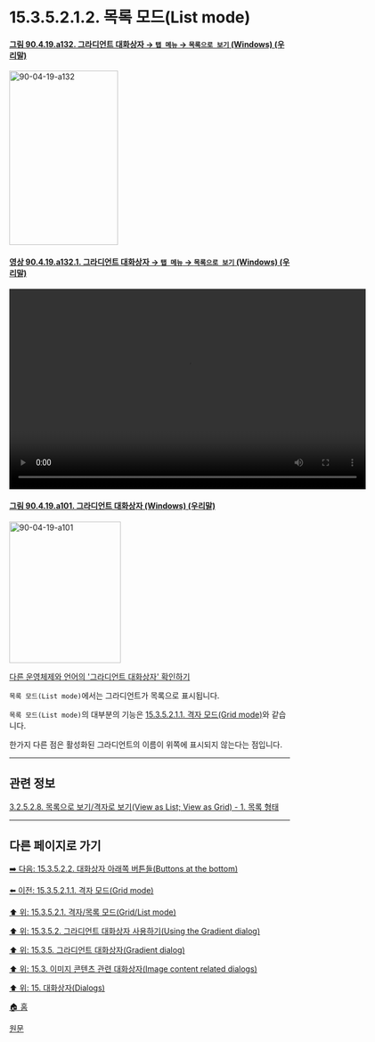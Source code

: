 # 15.3.5.2.1.2. 목록 모드(List mode)

<a id="90-04-19-a132"></a>

#### [그림 90.4.19.a132. 그라디언트 대화상자 → `탭 메뉴` → `목록으로 보기` (Windows) (우리말)](./90-04-0019-gradient.md#90-04-19-a132)
<img width="195" height="313" alt="90-04-19-a132" src="https://github.com/user-attachments/assets/083d0e50-5bda-4daf-a978-c2a33e5f1e43" />

<a id="90-04-19-a132-01"></a>

#### [영상 90.4.19.a132.1. 그라디언트 대화상자 → `탭 메뉴` → `목록으로 보기` (Windows) (우리말)](./90-04-0019-gradient.md#90-04-19-a132-01)
<video controls="controls" width="640" height="360" src="https://github.com/user-attachments/assets/6eefca1b-07c1-4472-a208-e8dc2047283e"></video>

<a id="90-04-19-a101"></a>

#### [그림 90.4.19.a101. 그라디언트 대화상자 (Windows) (우리말)](./90-04-0019-gradient.md#90-04-19-a101)
<img width="200" height="254" alt="90-04-19-a101" src="https://github.com/user-attachments/assets/d78bfbf9-03ed-46a7-8ebb-d3720f7c336b" />

[다른 운영체제와 언어의 '그라디언트 대화상자' 확인하기](./90-04-0019-gradient.md#90-04-19-a102)

`목록 모드(List mode)`에서는 그라디언트가 목록으로 표시됩니다.

`목록 모드(List mode)`의 대부분의 기능은 [15.3.5.2.1.1. 격자 모드(Grid mode)](./15-03-05-02-01-01-grid_mode.md)와 같습니다.

한가지 다른 점은 활성화된 그라디언트의 이름이 위쪽에 표시되지 않는다는 점입니다.

***

## 관련 정보

[3.2.5.2.8. 목록으로 보기/격자로 보기(View as List; View as Grid) - 1. 목록 형태](./03-02-05-02-08-view_as_list_or_grid.md#03-02-05-02-08-s1)

***

## 다른 페이지로 가기

[➡️ 다음: 15.3.5.2.2. 대화상자 아래쪽 버튼들(Buttons at the bottom)](./15-03-05-02-02-00-buttons_at_the_bottom.md)

[⬅️ 이전: 15.3.5.2.1.1. 격자 모드(Grid mode)](./15-03-05-02-01-01-grid_mode.md)

[⬆️ 위: 15.3.5.2.1. 격자/목록 모드(Grid/List mode)](./15-03-05-02-01-00-grid_n_list_mode.md)

[⬆️ 위: 15.3.5.2. 그라디언트 대화상자 사용하기(Using the Gradient dialog)](./15-03-05-02-00-using_the_gradients_dialog.md)

[⬆️ 위: 15.3.5. 그라디언트 대화상자(Gradient dialog)](./15-03-05-00-gradient_dialog.md)

[⬆️ 위: 15.3. 이미지 콘텐츠 관련 대화상자(Image content related dialogs)](./15-03-00-image-content-related-dialogs.md)

[⬆️ 위: 15. 대화상자(Dialogs)](./15-00-dialogs.md)

[🏠 홈](./00-home.md)

[원문](https://docs.gimp.org/2.10/ko/gimp-gradient-dialog.html#gimp-gradient-dialog-using)